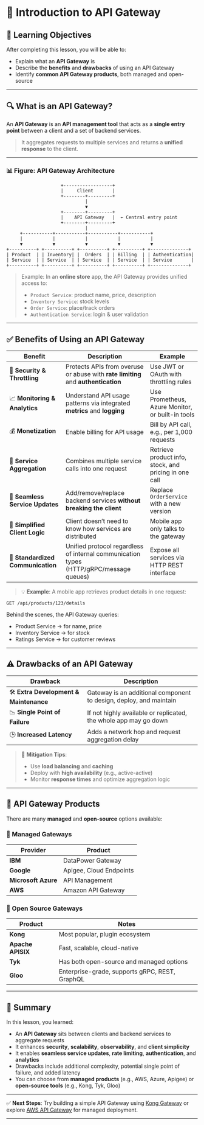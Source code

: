 # 🧩 Introduction to API Gateway

## 🎯 Learning Objectives

After completing this lesson, you will be able to:

- Explain what an **API Gateway** is
- Describe the **benefits** and **drawbacks** of using an API Gateway
- Identify **common API Gateway products**, both managed and open-source

---

## 🔍 What is an API Gateway?

An **API Gateway** is an **API management tool** that acts as a **single entry point** between a client and a set of backend services.

> It aggregates requests to multiple services and returns a **unified response** to the client.

---

### 📊 Figure: API Gateway Architecture

```plaintext
                    +------------------+
                    |     Client       |
                    +--------+---------+
                             |
                             ▼
                    +--------+---------+
                    |    API Gateway   |  ← Central entry point
                    +--------+---------+
                             |
     +-----------+-----------+-----------+-----------+
     |           |           |           |           |
     ▼           ▼           ▼           ▼           ▼
+----------+ +----------+ +----------+ +----------+ +--------------+
| Product  | | Inventory| |  Orders  | | Billing  | | Authentication|
| Service  | | Service  | | Service  | | Service  | | Service       |
+----------+ +----------+ +----------+ +----------+ +--------------+
```

> Example: In an **online store** app, the API Gateway provides unified access to:
>
> - `Product Service`: product name, price, description
> - `Inventory Service`: stock levels
> - `Order Service`: place/track orders
> - `Authentication Service`: login & user validation

---

## ✅ Benefits of Using an API Gateway

| Benefit                           | Description                                                                            | Example                                               |
| --------------------------------- | -------------------------------------------------------------------------------------- | ----------------------------------------------------- |
| 🔐 **Security & Throttling**      | Protects APIs from overuse or abuse with **rate limiting** and **authentication**      | Use JWT or OAuth with throttling rules                |
| 📈 **Monitoring & Analytics**     | Understand API usage patterns via integrated **metrics** and **logging**               | Use Prometheus, Azure Monitor, or built-in tools      |
| 💰 **Monetization**               | Enable billing for API usage                                                           | Bill by API call, e.g., per 1,000 requests            |
| 🧩 **Service Aggregation**        | Combines multiple service calls into one request                                       | Retrieve product info, stock, and pricing in one call |
| 🔄 **Seamless Service Updates**   | Add/remove/replace backend services **without breaking the client**                    | Replace `OrderService` with a new version             |
| 🔧 **Simplified Client Logic**    | Client doesn’t need to know how services are distributed                               | Mobile app only talks to the gateway                  |
| 🔌 **Standardized Communication** | Unified protocol regardless of internal communication types (HTTP/gRPC/message queues) | Expose all services via HTTP REST interface           |

> 💡 **Example**: A mobile app retrieves product details in one request:

```
GET /api/products/123/details
```

Behind the scenes, the API Gateway queries:

- Product Service → for name, price
- Inventory Service → for stock
- Ratings Service → for customer reviews

---

## ⚠️ Drawbacks of an API Gateway

| Drawback                              | Description                                                        |
| ------------------------------------- | ------------------------------------------------------------------ |
| 🛠 **Extra Development & Maintenance** | Gateway is an additional component to design, deploy, and maintain |
| 📉 **Single Point of Failure**        | If not highly available or replicated, the whole app may go down   |
| 🕒 **Increased Latency**              | Adds a network hop and request aggregation delay                   |

> 📌 **Mitigation Tips**:
>
> - Use **load balancing** and **caching**
> - Deploy with **high availability** (e.g., active-active)
> - Monitor **response times** and optimize aggregation logic

---

## 🛒 API Gateway Products

There are many **managed** and **open-source** options available:

### 🔹 Managed Gateways

| Provider            | Product                 |
| ------------------- | ----------------------- |
| **IBM**             | DataPower Gateway       |
| **Google**          | Apigee, Cloud Endpoints |
| **Microsoft Azure** | API Management          |
| **AWS**             | Amazon API Gateway      |

### 🔸 Open Source Gateways

| Product           | Notes                                          |
| ----------------- | ---------------------------------------------- |
| **Kong**          | Most popular, plugin ecosystem                 |
| **Apache APISIX** | Fast, scalable, cloud-native                   |
| **Tyk**           | Has both open-source and managed options       |
| **Gloo**          | Enterprise-grade, supports gRPC, REST, GraphQL |

---

## 📌 Summary

In this lesson, you learned:

- An **API Gateway** sits between clients and backend services to aggregate requests
- It enhances **security**, **scalability**, **observability**, and **client simplicity**
- It enables **seamless service updates**, **rate limiting**, **authentication**, and **analytics**
- Drawbacks include additional complexity, potential single point of failure, and added latency
- You can choose from **managed products** (e.g., AWS, Azure, Apigee) or **open-source tools** (e.g., Kong, Tyk, Gloo)

---

✅ **Next Steps**:
Try building a simple API Gateway using [Kong Gateway](https://konghq.com/kong/) or explore [AWS API Gateway](https://aws.amazon.com/api-gateway/) for managed deployment.

---
